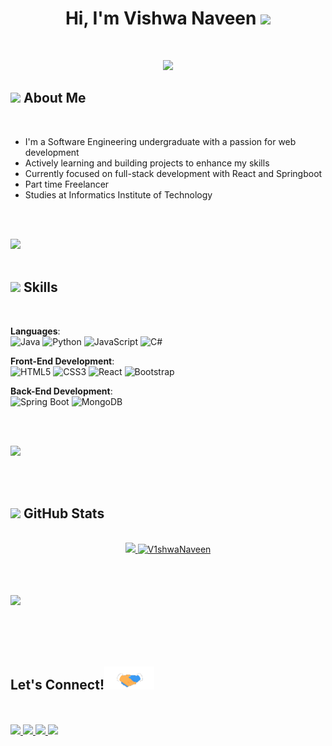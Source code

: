 <h1 align="center"><b>Hi, I'm Vishwa Naveen</b> <img src="https://media.giphy.com/media/hvRJCLFzcasrR4ia7z/giphy.gif" width="35"></h1>
<br>

<p align="center">
  <a href="https://github.com/DenverCoder1/readme-typing-svg"><img src="https://readme-typing-svg.herokuapp.com?font=Time+New+Roman&color=cyan&size=25&center=true&vCenter=true&width=600&height=100&lines=Hi+!+Welcome+to+my+profile..&hearts;++;Software+Engineering+Undergraduate,;Web+Development+Enthusiast,;Active+Learner,;Aspiring+Full-Stack+Developer++<3"></a>
</p>


## <picture><img src="https://github.com/7oSkaaa/7oSkaaa/blob/main/Images/about_me.gif?raw=true" width="50px"></picture> About Me

<br>

- I'm a Software Engineering undergraduate with a passion for web development
- Actively learning and building projects to enhance my skills 
- Currently focused on full-stack development with React and Springboot
- Part time Freelancer
- Studies at Informatics Institute of Technology

<br><br>

<img src="https://user-images.githubusercontent.com/73097560/115834477-dbab4500-a447-11eb-908a-139a6edaec5c.gif"><br><br>

## <img src="https://media2.giphy.com/media/QssGEmpkyEOhBCb7e1/giphy.gif?cid=ecf05e47a0n3gi1bfqntqmob8g9aid1oyj2wr3ds3mg700bl&rid=giphy.gif" width="25"><b> Skills</b>
<br>

<p align="center">

  **Languages**:  
  ![Java](https://img.shields.io/badge/Java-%23ED8B00.svg?style=for-the-badge&logo=java&logoColor=white)
  ![Python](https://img.shields.io/badge/Python-%2314354C.svg?style=for-the-badge&logo=python&logoColor=white)
  ![JavaScript](https://img.shields.io/badge/JavaScript-%23F7DF1E.svg?style=for-the-badge&logo=javascript&logoColor=black)
  ![C#](https://img.shields.io/badge/C%23-%23239120.svg?style=for-the-badge&logo=c-sharp&logoColor=white)

  **Front-End Development**:  
  ![HTML5](https://img.shields.io/badge/HTML5-%23E34F26.svg?style=for-the-badge&logo=html5&logoColor=white)
  ![CSS3](https://img.shields.io/badge/CSS-%231572B6.svg?style=for-the-badge&logo=css3&logoColor=white)
  ![React](https://img.shields.io/badge/React-%2361DAFB.svg?style=for-the-badge&logo=react&logoColor=black)
  ![Bootstrap](https://img.shields.io/badge/Bootstrap-%23563D7C.svg?style=for-the-badge&logo=bootstrap&logoColor=white)

  **Back-End Development**:  
  ![Spring Boot](https://img.shields.io/badge/Spring%20Boot-%236DB33F.svg?style=for-the-badge&logo=spring&logoColor=white)
  ![MongoDB](https://img.shields.io/badge/MongoDB-%2347A248.svg?style=for-the-badge&logo=mongodb&logoColor=white)

</p>

<br>
<br>

<img src="https://user-images.githubusercontent.com/73097560/115834477-dbab4500-a447-11eb-908a-139a6edaec5c.gif"><br><br>


<br>

## <img src="https://media.giphy.com/media/iY8CRBdQXODJSCERIr/giphy.gif" width="35"><b> GitHub Stats </b>
<br>

<div align="center">

<a href="https://github.com/V1shwaNaveen/">
  <img src="https://github-readme-stats.vercel.app/api?username=V1shwaNaveen&include_all_commits=true&count_private=true&show_icons=true&line_height=20&title_color=7A7ADB&icon_color=2234AE&text_color=D3D3D3&bg_color=0,000000,130F40" width="450"/>
  <img src="https://github-readme-stats.vercel.app/api/top-langs?username=V1shwaNaveen&show_icons=true&locale=en&layout=compact&line_height=20&title_color=7A7ADB&icon_color=2234AE&text_color=D3D3D3&bg_color=0,000000,130F40" width="375"  alt="V1shwaNaveen"/>

</a>
</div>

<br>
<br>
<br>

<img src="https://user-images.githubusercontent.com/73097560/115834477-dbab4500-a447-11eb-908a-139a6edaec5c.gif"><br><br>


<br>
<br>

## <b> Let's Connect!</b><img src="https://github.com/0xAbdulKhalid/0xAbdulKhalid/raw/main/assets/mdImages/handshake.gif" width="80">

<br>
<div align="left">
<br>
<a href="https://linkedin.com/in/vishwanaveen" target="_blank">
  <img src="https://img.shields.io/badge/LinkedIn-%230077B5.svg?style=for-the-badge&logo=linkedin&logoColor=white" width="130" />
</a>
<a href="https://twitter.com/vishwanaveen" target="_blank">
  <img src="https://img.shields.io/badge/Twitter-%231DA1F2.svg?style=for-the-badge&logo=twitter&logoColor=white" width="100" />
</a>
<a href="mailto:vishwanaveen@gmail.com" target="_blank">
  <img src="https://img.shields.io/badge/Gmail-%23D14836.svg?style=for-the-badge&logo=gmail&logoColor=white" width="100" />
</a>
<a href="https://www.instagram.com/v1shwa.n/" target="_blank">
  <img src="https://img.shields.io/badge/Instagram-%23E4405F.svg?style=for-the-badge&logo=instagram&logoColor=white" width="140" />
</a>

</div>

<br>
<br>
<br>
<br>

<div align="center">
</div>
<br>
